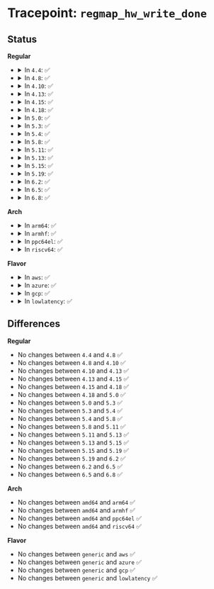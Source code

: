 # Tracepoint: <code>regmap_hw_write_done</code>

## Status
<b>Regular</b>
<ul>
<li>
<details>
<summary>In <code>4.4</code>: ✅</summary>

Event:

```c
struct trace_event_raw_regmap_block {
    struct trace_entry ent;
    u32 __data_loc_name;
    unsigned int reg;
    int count;
    char __data[0];
};
```
Function:

```c
void trace_event_raw_event_regmap_block(void *__data, struct regmap *map, unsigned int reg, int count);
```
</details>
</li>
<li>
<details>
<summary>In <code>4.8</code>: ✅</summary>

Event:

```c
struct trace_event_raw_regmap_block {
    struct trace_entry ent;
    u32 __data_loc_name;
    unsigned int reg;
    int count;
    char __data[0];
};
```
Function:

```c
void trace_event_raw_event_regmap_block(void *__data, struct regmap *map, unsigned int reg, int count);
```
</details>
</li>
<li>
<details>
<summary>In <code>4.10</code>: ✅</summary>

Event:

```c
struct trace_event_raw_regmap_block {
    struct trace_entry ent;
    u32 __data_loc_name;
    unsigned int reg;
    int count;
    char __data[0];
};
```
Function:

```c
void trace_event_raw_event_regmap_block(void *__data, struct regmap *map, unsigned int reg, int count);
```
</details>
</li>
<li>
<details>
<summary>In <code>4.13</code>: ✅</summary>

Event:

```c
struct trace_event_raw_regmap_block {
    struct trace_entry ent;
    u32 __data_loc_name;
    unsigned int reg;
    int count;
    char __data[0];
};
```
Function:

```c
void trace_event_raw_event_regmap_block(void *__data, struct regmap *map, unsigned int reg, int count);
```
</details>
</li>
<li>
<details>
<summary>In <code>4.15</code>: ✅</summary>

Event:

```c
struct trace_event_raw_regmap_block {
    struct trace_entry ent;
    u32 __data_loc_name;
    unsigned int reg;
    int count;
    char __data[0];
};
```
Function:

```c
void trace_event_raw_event_regmap_block(void *__data, struct regmap *map, unsigned int reg, int count);
```
</details>
</li>
<li>
<details>
<summary>In <code>4.18</code>: ✅</summary>

Event:

```c
struct trace_event_raw_regmap_block {
    struct trace_entry ent;
    u32 __data_loc_name;
    unsigned int reg;
    int count;
    char __data[0];
};
```
Function:

```c
void trace_event_raw_event_regmap_block(void *__data, struct regmap *map, unsigned int reg, int count);
```
</details>
</li>
<li>
<details>
<summary>In <code>5.0</code>: ✅</summary>

Event:

```c
struct trace_event_raw_regmap_block {
    struct trace_entry ent;
    u32 __data_loc_name;
    unsigned int reg;
    int count;
    char __data[0];
};
```
Function:

```c
void trace_event_raw_event_regmap_block(void *__data, struct regmap *map, unsigned int reg, int count);
```
</details>
</li>
<li>
<details>
<summary>In <code>5.3</code>: ✅</summary>

Event:

```c
struct trace_event_raw_regmap_block {
    struct trace_entry ent;
    u32 __data_loc_name;
    unsigned int reg;
    int count;
    char __data[0];
};
```
Function:

```c
void trace_event_raw_event_regmap_block(void *__data, struct regmap *map, unsigned int reg, int count);
```
</details>
</li>
<li>
<details>
<summary>In <code>5.4</code>: ✅</summary>

Event:

```c
struct trace_event_raw_regmap_block {
    struct trace_entry ent;
    u32 __data_loc_name;
    unsigned int reg;
    int count;
    char __data[0];
};
```
Function:

```c
void trace_event_raw_event_regmap_block(void *__data, struct regmap *map, unsigned int reg, int count);
```
</details>
</li>
<li>
<details>
<summary>In <code>5.8</code>: ✅</summary>

Event:

```c
struct trace_event_raw_regmap_block {
    struct trace_entry ent;
    u32 __data_loc_name;
    unsigned int reg;
    int count;
    char __data[0];
};
```
Function:

```c
void trace_event_raw_event_regmap_block(void *__data, struct regmap *map, unsigned int reg, int count);
```
</details>
</li>
<li>
<details>
<summary>In <code>5.11</code>: ✅</summary>

Event:

```c
struct trace_event_raw_regmap_block {
    struct trace_entry ent;
    u32 __data_loc_name;
    unsigned int reg;
    int count;
    char __data[0];
};
```
Function:

```c
void trace_event_raw_event_regmap_block(void *__data, struct regmap *map, unsigned int reg, int count);
```
</details>
</li>
<li>
<details>
<summary>In <code>5.13</code>: ✅</summary>

Event:

```c
struct trace_event_raw_regmap_block {
    struct trace_entry ent;
    u32 __data_loc_name;
    unsigned int reg;
    int count;
    char __data[0];
};
```
Function:

```c
void trace_event_raw_event_regmap_block(void *__data, struct regmap *map, unsigned int reg, int count);
```
</details>
</li>
<li>
<details>
<summary>In <code>5.15</code>: ✅</summary>

Event:

```c
struct trace_event_raw_regmap_block {
    struct trace_entry ent;
    u32 __data_loc_name;
    unsigned int reg;
    int count;
    char __data[0];
};
```
Function:

```c
void trace_event_raw_event_regmap_block(void *__data, struct regmap *map, unsigned int reg, int count);
```
</details>
</li>
<li>
<details>
<summary>In <code>5.19</code>: ✅</summary>

Event:

```c
struct trace_event_raw_regmap_block {
    struct trace_entry ent;
    u32 __data_loc_name;
    unsigned int reg;
    int count;
    char __data[0];
};
```
Function:

```c
void trace_event_raw_event_regmap_block(void *__data, struct regmap *map, unsigned int reg, int count);
```
</details>
</li>
<li>
<details>
<summary>In <code>6.2</code>: ✅</summary>

Event:

```c
struct trace_event_raw_regmap_block {
    struct trace_entry ent;
    u32 __data_loc_name;
    unsigned int reg;
    int count;
    char __data[0];
};
```
Function:

```c
void trace_event_raw_event_regmap_block(void *__data, struct regmap *map, unsigned int reg, int count);
```
</details>
</li>
<li>
<details>
<summary>In <code>6.5</code>: ✅</summary>

Event:

```c
struct trace_event_raw_regmap_block {
    struct trace_entry ent;
    u32 __data_loc_name;
    unsigned int reg;
    int count;
    char __data[0];
};
```
Function:

```c
void trace_event_raw_event_regmap_block(void *__data, struct regmap *map, unsigned int reg, int count);
```
</details>
</li>
<li>
<details>
<summary>In <code>6.8</code>: ✅</summary>

Event:

```c
struct trace_event_raw_regmap_block {
    struct trace_entry ent;
    u32 __data_loc_name;
    unsigned int reg;
    int count;
    char __data[0];
};
```
Function:

```c
void trace_event_raw_event_regmap_block(void *__data, struct regmap *map, unsigned int reg, int count);
```
</details>
</li>
</ul>
<b>Arch</b>
<ul>
<li>
<details>
<summary>In <code>arm64</code>: ✅</summary>

Event:

```c
struct trace_event_raw_regmap_block {
    struct trace_entry ent;
    u32 __data_loc_name;
    unsigned int reg;
    int count;
    char __data[0];
};
```
Function:

```c
void trace_event_raw_event_regmap_block(void *__data, struct regmap *map, unsigned int reg, int count);
```
</details>
</li>
<li>
<details>
<summary>In <code>armhf</code>: ✅</summary>

Event:

```c
struct trace_event_raw_regmap_block {
    struct trace_entry ent;
    u32 __data_loc_name;
    unsigned int reg;
    int count;
    char __data[0];
};
```
Function:

```c
void trace_event_raw_event_regmap_block(void *__data, struct regmap *map, unsigned int reg, int count);
```
</details>
</li>
<li>
<details>
<summary>In <code>ppc64el</code>: ✅</summary>

Event:

```c
struct trace_event_raw_regmap_block {
    struct trace_entry ent;
    u32 __data_loc_name;
    unsigned int reg;
    int count;
    char __data[0];
};
```
Function:

```c
void trace_event_raw_event_regmap_block(void *__data, struct regmap *map, unsigned int reg, int count);
```
</details>
</li>
<li>
<details>
<summary>In <code>riscv64</code>: ✅</summary>

Event:

```c
struct trace_event_raw_regmap_block {
    struct trace_entry ent;
    u32 __data_loc_name;
    unsigned int reg;
    int count;
    char __data[0];
};
```
Function:

```c
void trace_event_raw_event_regmap_block(void *__data, struct regmap *map, unsigned int reg, int count);
```
</details>
</li>
</ul>
<b>Flavor</b>
<ul>
<li>
<details>
<summary>In <code>aws</code>: ✅</summary>

Event:

```c
struct trace_event_raw_regmap_block {
    struct trace_entry ent;
    u32 __data_loc_name;
    unsigned int reg;
    int count;
    char __data[0];
};
```
Function:

```c
void trace_event_raw_event_regmap_block(void *__data, struct regmap *map, unsigned int reg, int count);
```
</details>
</li>
<li>
<details>
<summary>In <code>azure</code>: ✅</summary>

Event:

```c
struct trace_event_raw_regmap_block {
    struct trace_entry ent;
    u32 __data_loc_name;
    unsigned int reg;
    int count;
    char __data[0];
};
```
Function:

```c
void trace_event_raw_event_regmap_block(void *__data, struct regmap *map, unsigned int reg, int count);
```
</details>
</li>
<li>
<details>
<summary>In <code>gcp</code>: ✅</summary>

Event:

```c
struct trace_event_raw_regmap_block {
    struct trace_entry ent;
    u32 __data_loc_name;
    unsigned int reg;
    int count;
    char __data[0];
};
```
Function:

```c
void trace_event_raw_event_regmap_block(void *__data, struct regmap *map, unsigned int reg, int count);
```
</details>
</li>
<li>
<details>
<summary>In <code>lowlatency</code>: ✅</summary>

Event:

```c
struct trace_event_raw_regmap_block {
    struct trace_entry ent;
    u32 __data_loc_name;
    unsigned int reg;
    int count;
    char __data[0];
};
```
Function:

```c
void trace_event_raw_event_regmap_block(void *__data, struct regmap *map, unsigned int reg, int count);
```
</details>
</li>
</ul>

## Differences
<b>Regular</b>
<ul>
<li>
No changes between <code>4.4</code> and <code>4.8</code> ✅
</li>
<li>
No changes between <code>4.8</code> and <code>4.10</code> ✅
</li>
<li>
No changes between <code>4.10</code> and <code>4.13</code> ✅
</li>
<li>
No changes between <code>4.13</code> and <code>4.15</code> ✅
</li>
<li>
No changes between <code>4.15</code> and <code>4.18</code> ✅
</li>
<li>
No changes between <code>4.18</code> and <code>5.0</code> ✅
</li>
<li>
No changes between <code>5.0</code> and <code>5.3</code> ✅
</li>
<li>
No changes between <code>5.3</code> and <code>5.4</code> ✅
</li>
<li>
No changes between <code>5.4</code> and <code>5.8</code> ✅
</li>
<li>
No changes between <code>5.8</code> and <code>5.11</code> ✅
</li>
<li>
No changes between <code>5.11</code> and <code>5.13</code> ✅
</li>
<li>
No changes between <code>5.13</code> and <code>5.15</code> ✅
</li>
<li>
No changes between <code>5.15</code> and <code>5.19</code> ✅
</li>
<li>
No changes between <code>5.19</code> and <code>6.2</code> ✅
</li>
<li>
No changes between <code>6.2</code> and <code>6.5</code> ✅
</li>
<li>
No changes between <code>6.5</code> and <code>6.8</code> ✅
</li>
</ul>
<b>Arch</b>
<ul>
<li>
No changes between <code>amd64</code> and <code>arm64</code> ✅
</li>
<li>
No changes between <code>amd64</code> and <code>armhf</code> ✅
</li>
<li>
No changes between <code>amd64</code> and <code>ppc64el</code> ✅
</li>
<li>
No changes between <code>amd64</code> and <code>riscv64</code> ✅
</li>
</ul>
<b>Flavor</b>
<ul>
<li>
No changes between <code>generic</code> and <code>aws</code> ✅
</li>
<li>
No changes between <code>generic</code> and <code>azure</code> ✅
</li>
<li>
No changes between <code>generic</code> and <code>gcp</code> ✅
</li>
<li>
No changes between <code>generic</code> and <code>lowlatency</code> ✅
</li>
</ul>
